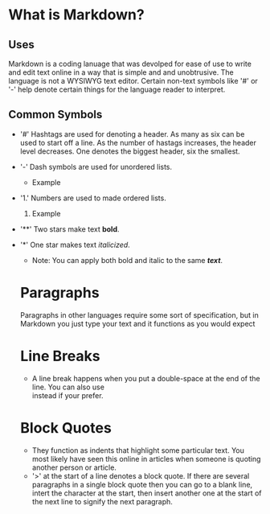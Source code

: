 # What is Markdown?

## Uses

Markdown is a coding lanuage that was devolped for ease of use to write and edit text online in a way that is simple and 
and unobtrusive. The language is not a WYSIWYG text editor. Certain non-text symbols like '#' or '-' help denote certain things 
for the language reader to interpret.

## Common Symbols

- '#' Hashtags are used for denoting a header. As many as six can be used to start off a line. As the number of hastags increases, the header level decreases. One denotes the biggest header, six the smallest.

- '-' Dash symbols are used for unordered lists.
  - Example

- '1.' Numbers are used to made ordered lists.
  1. Example

- '**' Two stars make text **bold**.

- '*' One star makes text *italicized*.
  - Note: You can apply both bold and italic to the same ***text***.
  
  # Paragraphs
  
  Paragraphs in other languages require some sort of specification, but in Markdown you just type your text and it functions as you would expect
  
  # Line Breaks
  - A line break happens when you put a double-space at the end of the line. You can also use <br/> instead if your prefer.
  
  # Block Quotes
  - They function as indents that highlight some particular text. You most likely have seen this online in articles when someone is quoting another person or article.
  - '>' at the start of a line denotes a block quote. If there are several paragraphs in a single block quote then you can go to a blank line, intert the character at the start, then insert another one at the start of the next line to signify the next paragraph.
